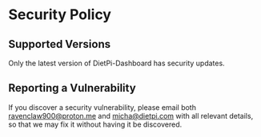 # Security Policy

## Supported Versions

Only the latest version of DietPi-Dashboard has security updates.

## Reporting a Vulnerability

If you discover a security vulnerability, please email both ravenclaw900@proton.me and micha@dietpi.com with all relevant details, so that we may fix it without having it be discovered.

